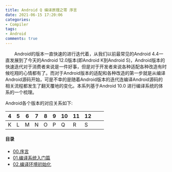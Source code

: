```yaml
---
title: Android Q 编译原理之零 序言
date: 2021-06-15 17:20:06
categories:
- Compiler
tags:
- Android
comments: true
---
```


<p style="text-indent:2em">Android的版本一直快速的进行迭代着，从我们以前最常见的Android 4.4一直发展到了今天的Android 12.0版本(即Android K到Android S)，Android版本的快速迭代对于消费者来说是一件好事，但是对于开发者来说各种适配各种改造有时候吃翔的心情都有了。而对于Android版本的适配和各种改造的第一步就是从编译Android源码开始，可是不幸的是随着Android版本的迭代连编译Android源码的相关流程都发生了翻天覆地的变化。本系列基于Android 10.0 进行编译系统的体系的一个梳理。</p>

Android各个版本的对应关系如下:

| 4    | 5    | 6    | 7    | 8    | 9    | 10   | 11   | 12   |      |      |
| ---- | ---- | ---- | ---- | ---- | ---- | ---- | ---- | ---- | ---- | ---- |
| K    | L    | M    | N    | O    | P    | Q    | R    | S    |      |      |

#### 目录

- [00.序言](https://ljw-luojianwei.github.io/2021/06/15/Android-Q-编译原理之零-序言)
- [01.编译系统入门篇](https://ljw-luojianwei.github.io/2021/06/15/Android-Q-编译原理之一-编译系统入门篇)
- [02.编译环境初始化](https://ljw-luojianwei.github.io/2021/06/16/Android-Q-编译原理之二-编译环境初始化)

